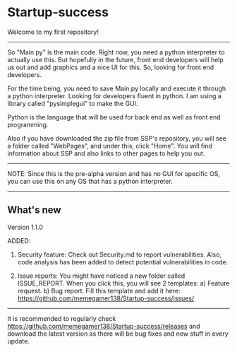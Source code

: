 # Startup-success
Welcome to my first repository!
___________________________________________________________________________________________________________________________________
So "Main.py" is the main code. Right now, you need a python interpreter to actually use this. But hopefully in the future,
 front end developers will help us out and add graphics and a nice UI for this. So, looking for front end developers.

For the time being, you need to save Main.py locally and execute it through a python interpreter. Looking for developers 
fluent in python. I am using a library called "pysimplegui" to make the GUI.

Python is the language that will be used for back end as well as front end programming.

Also if you have downloaded the zip file from SSP's repository, you will see a folder called "WebPages", and under this, 
click "Home". You will find information about SSP and also links to other pages to help you out.
___________________________________________________________________________________________________________________________________

NOTE: Since this is the pre-alpha version and has no GUI for specific OS, you can use this on any OS that has a python interpreter.
___________________________________________________________________________________________________________________________________

## What's new
Version 1.1.0

ADDED:
1. Security feature: Check out Security.md to report vulnerabilities. Also, code analysis has been added to 
detect potential vulnerabilities in code.

2. Issue reports: You might have noticed a new folder called ISSUE_REPORT. When you click this, you will see 2 templates:
a) Feature request.
b) Bug report.
Fill this template and add it here: https://github.com/memegamer138/Startup-success/issues/
___________________________________________________________________________________________________________________________________
It is recommended to regularly check https://github.com/memegamer138/Startup-success/releases and download the latest version as there will be bug fixes and new stuff in every update.